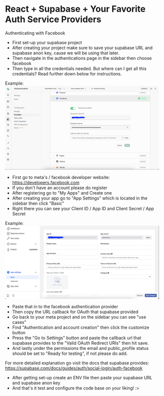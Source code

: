 # React + Supabase + Your Favorite Auth Service Providers

Authenticating with Facebook

-   First set-up your supabase project
-   After creating your project make sure to save your supabase URL and supabase anon key, cause we will be using that later.
-   Then navigate in the authentications page in the sidebar then choose facebook
-   Then type in all the credentials needed. But where can I get all this credentials? Read further down below for instructions.

Example:
![](/src/assets/screenshots/SC1.png)

-   First go to meta's / facebook developer website: https://developers.facebook.com
-   If you don't have an account please do register
-   After registering go to "My Apps" and Create one
-   After creating your app go to "App Settings" which is located in the sidebar then click "Basic"
-   Right there you can see your Client ID / App ID and Client Secret / App Secret

Example:
![](/src/assets/screenshots/SC2.png)

-   Paste that in to the facebook authentication provider
-   Then copy the URL callback for OAuth that supabase provided
-   Go back to your meta project and on the sidebar you can see "use cases"
-   Find "Authentication and account creation" then click the customize button
-   Press the "Go to Settings" button and paste the callback url that supabase provides to the "Valid OAuth Redirect URIs" then hit save.
-   And lastly under the permissions the email and public_profile status should be set to "Ready for testing", if not please do add.

For more detailed explanation go visit the docs that supabase provides:
https://supabase.com/docs/guides/auth/social-login/auth-facebook

-   After getting set-up create an ENV file then paste your supabase URL and supabase anon key
-   And that's it test and configure the code base on your liking! :>
